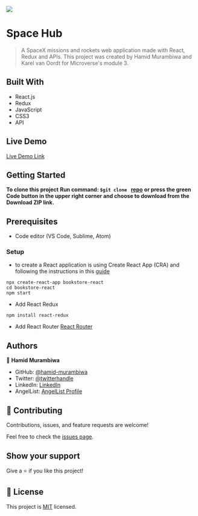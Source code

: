 ![](https://img.shields.io/badge/Microverse-blueviolet)

# Space Hub 

> A SpaceX missions and rockets web application made with React, Redux and APIs. This project was created by Hamid Murambiwa and Karel van Oordt for Microverse's module 3.

## Built With

- React.js
- Redux
- JavaScript
- CSS3
- API

## Live Demo

[Live Demo Link](https://spacehub-karel-hamid.herokuapp.com/)


## Getting Started

**To clone this project**
**Run command: ```$git clone ``` [repo](https://github.com/hamid-murambiwa/React-Capstone.git)**
**or press the green Code button in the upper right corner and choose to download from the Download ZIP link.**

## Prerequisites

- Code editor (VS Code, Sublime, Atom)

### Setup

- to create a React application is using Create React App (CRA) and following the instructions in this [guide](https://reactjs.org/docs/create-a-new-react-app.html#create-react-app)
```
npx create-react-app bookstore-react
cd bookstore-react
npm start
```
-  Add React Redux
 ```
npm install react-redux
```
- Add React Router [React Router](https://v5.reactrouter.com/web/guides/quick-start)



## Authors

👤 **Hamid Murambiwa**

- GitHub: [@hamid-murambiwa](https://github.com/hamid-murambiwa)
- Twitter: [@twitterhandle](https://twitter.com/Hamid87789454)
- LinkedIn: [LinkedIn](https://www.linkedin.com/in/hamid-murambiwa/)
- AngelList: [AngelList Profile](https://angel.co/u/hamid-murambiwa)

## 🤝 Contributing

Contributions, issues, and feature requests are welcome!

Feel free to check the [issues page](https://github.com/hamid-murambiwa/React-Capstone/issues).

## Show your support

Give a ⭐️ if you like this project!

## 📝 License

This project is [MIT](./MIT.md) licensed.